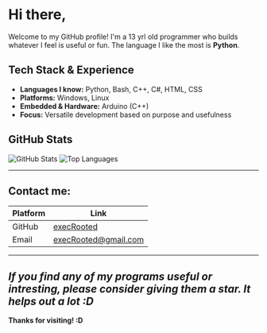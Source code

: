 # Hi there,

Welcome to my GitHub profile! I'm a 13 yrl old programmer who builds whatever I feel is useful or fun. The language I like the most is **Python**.

## Tech Stack & Experience

- **Languages I know:** Python, Bash, C++, C#, HTML, CSS
- **Platforms:** Windows, Linux
- **Embedded & Hardware:** Arduino (C++)
- **Focus:** Versatile development based on purpose and usefulness

## GitHub Stats

![GitHub Stats](https://github-readme-stats.vercel.app/api?username=execRooted&show_icons=true&hide_border=true&theme=radical)
![Top Languages](https://github-readme-stats.vercel.app/api/top-langs/?username=execRooted&layout=compact&theme=radical&langs_count=10&hide_border=true)

---
## Contact me:


| Platform      | Link                                   |
|---------------|----------------------------------------|
| GitHub        | [execRooted](https://github.com/execRooted)       |
| Email         | execRooted@gmail.com  |


---
***If you find any of my programs useful or intresting, please consider giving them a star. It helps out a lot :D***
---
**Thanks for visiting! :D**
